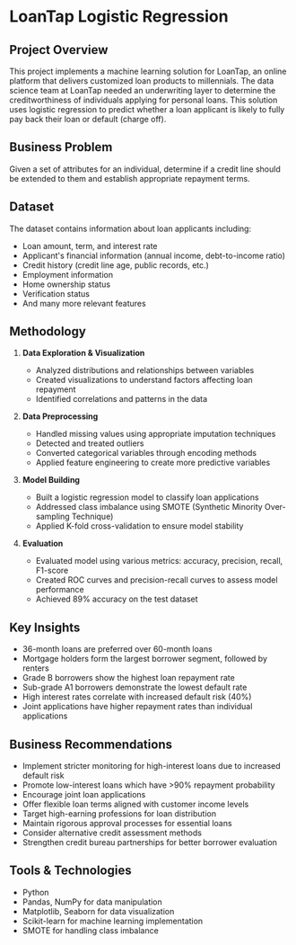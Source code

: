 # LoanTap Logistic Regression

## Project Overview
This project implements a machine learning solution for LoanTap, an online platform that delivers customized loan products to millennials. The data science team at LoanTap needed an underwriting layer to determine the creditworthiness of individuals applying for personal loans. This solution uses logistic regression to predict whether a loan applicant is likely to fully pay back their loan or default (charge off).

## Business Problem
Given a set of attributes for an individual, determine if a credit line should be extended to them and establish appropriate repayment terms.

## Dataset
The dataset contains information about loan applicants including:
- Loan amount, term, and interest rate
- Applicant's financial information (annual income, debt-to-income ratio)
- Credit history (credit line age, public records, etc.)
- Employment information
- Home ownership status
- Verification status
- And many more relevant features

## Methodology
1. **Data Exploration & Visualization**
   - Analyzed distributions and relationships between variables
   - Created visualizations to understand factors affecting loan repayment
   - Identified correlations and patterns in the data

2. **Data Preprocessing**
   - Handled missing values using appropriate imputation techniques
   - Detected and treated outliers
   - Converted categorical variables through encoding methods
   - Applied feature engineering to create more predictive variables

3. **Model Building**
   - Built a logistic regression model to classify loan applications
   - Addressed class imbalance using SMOTE (Synthetic Minority Over-sampling Technique)
   - Applied K-fold cross-validation to ensure model stability

4. **Evaluation**
   - Evaluated model using various metrics: accuracy, precision, recall, F1-score
   - Created ROC curves and precision-recall curves to assess model performance
   - Achieved 89% accuracy on the test dataset

## Key Insights
- 36-month loans are preferred over 60-month loans
- Mortgage holders form the largest borrower segment, followed by renters
- Grade B borrowers show the highest loan repayment rate
- Sub-grade A1 borrowers demonstrate the lowest default rate
- High interest rates correlate with increased default risk (40%)
- Joint applications have higher repayment rates than individual applications

## Business Recommendations
- Implement stricter monitoring for high-interest loans due to increased default risk
- Promote low-interest loans which have >90% repayment probability
- Encourage joint loan applications
- Offer flexible loan terms aligned with customer income levels
- Target high-earning professions for loan distribution
- Maintain rigorous approval processes for essential loans
- Consider alternative credit assessment methods
- Strengthen credit bureau partnerships for better borrower evaluation

## Tools & Technologies
- Python
- Pandas, NumPy for data manipulation
- Matplotlib, Seaborn for data visualization
- Scikit-learn for machine learning implementation
- SMOTE for handling class imbalance

